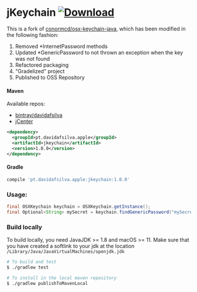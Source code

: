 # jKeychain [ ![Download](https://api.bintray.com/packages/davidafsilva/maven/jkeychain/images/download.svg) ](https://bintray.com/davidafsilva/maven/jkeychain/_latestVersion)


This is a fork of [conormcd/osx-keychain-java](https://github.com/conormcd/osx-keychain-java), 
which has been modified in the following fashion:
1. Removed *InternetPassword methods
2. Updated *GenericPassword to not thrown an exception when the key was not found
3. Refactored packaging 
4. "Gradelized" project
5. Published to OSS Repository

#### Maven 

Available repos:
* [bintray/davidafsilva](https://dl.bintray.com/davidafsilva/maven)
* [jCenter](https://jcenter.bintray.com/)
```XML
<dependency>
  <groupId>pt.davidafsilva.apple</groupId>
  <artifactId>jkeychain</artifactId>
  <version>1.0.0</version>
</dependency>
```

#### Gradle 
```groovy
compile 'pt.davidafsilva.apple:jkeychain:1.0.0'
```

### Usage:

```java
final OSXKeychain keychain = OSXKeychain.getInstance();
final Optional<String> mySecret = keychain.findGenericPassword("mySecret", "username");
```

### Build locally

To build locally, you need JavaJDK >= 1.8 and macOS >= 11. Make sure that you have created a softlink to your jdk at the location `/Library/Java/JavaVirtualMachines/openjdk.jdk`

```bash
# To build and test
$ ./gradlew test

# To install in the local maven repository
$ ./gradlew publishToMavenLocal
```
